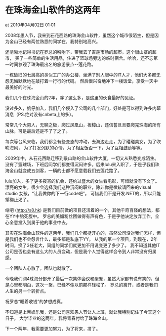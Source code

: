 # 在珠海金山软件的这两年

at 2010年04月02日 01:01

2008年愚人节，我来到石花西路的珠海金山软件，虽然这个城市很陌生，但是因为金山已经有两位熟悉的同学在，我特别地高兴。

还清晰地记得书记在罗总的吩咐下，带我去了吉莲市场的超市，这个很山寨的超市，
买了一些简单的生活用品，住进了篮球场旁边的临时宿舍。哈哈，还不忘第一时间参观了珠海最出名的旅游景点--莲花路。

一栋破旧的七层高的类似工厂的办公楼，坐满了别人眼中的IT人才，他们大多都无怨无悔默默地在敲打着一行行的代码。
然后很兴奋地冲下一楼饭堂，享受一天中最美好的时光。

我们几个在珠海金山的2年，胖了这么多，是这里的伙食最好的见证。

没过多久，奶仔加入，我们几个侵入了公司的几个部门，好处是可以得到许多内幕消息（PS.绝对没有cnbeta上的多）。

常常几个大男人，无聊之极，爬过凤凰山，板樟山，还信誓旦旦要爬完珠海的所有山脉，可是最后还是不了了之了。

每次等台风来临，我们都会有些变态的冲动，去海边走走，为了碰碰美女，为了吹吹海风，
为了打发沉默的心情，为了相互饭否一下，为了互相鼓励等等。

2009年中，从石花西路迁移到景山路的金山软件大厦，一切又从熟悉变成陌生。
没有了篮球场，下班后同学们都变得沉闷许多。后来lulu来入职了，于是乎我们珠海金山就变成五剑客，一辆的士都不愿意载我们去莲花路了。

lulu加入，多了更多夜宵的机会，还约过暨大的女生看电影，可惜就没有下文了。
漂亮的女生，很少会选择我们这种沉闷的职业，除非你是微软请回来的visual studio 女孩，“让我做你的下一行code吧”。
可惜我们不是开发.NET的，所以只能望梅止渴了。

缩吧 (http://s8.hk) 是我们目前做的项目还活着的一个，其他千奇百怪的想法，都在YY中胎死腹中。
罗总的美媚粉丝团做得有声有色，于是乎他决定放弃工作，全心全意投入到属于他的事业中去。

其实在珠海金山软件的这两年，我们几个都挺开心的，虽然公司没对我们怎样，但是我们也不会怨言什么，最多都是私底下YY。
从我的第一个项目，到现在，2年时间，换了3任老大，同组的同学们就更加不用说变更了多少了。
我不知道其他IT公司是否也会有这么大的人员变动，但是我个人觉得这样会令到人非常没有归属感。

一个团队人心散了，团队也就散了。

今晚我们网4珠海分部开了最后一次集体会议和聚餐，虽然大家都有说有笑的，但是心里都明白，这次一聚，已经不像以前那样轻松了。
罗总的离开，或者是我们人生的另一个转折点。

祝罗总“睡着收钱”的梦想成真。


不知道是上帝娱乐我，还是公司喜欢愚人节让人上班，就让我特别记住了今天这个日子。
大学毕业的这两年，我将青春付给了珠海金山。


下一个两年，我需要更加努力，为了将来，拼了。
